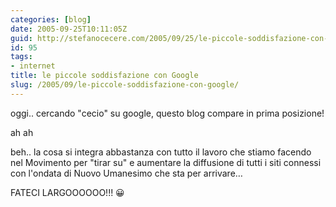 ```yaml
---
categories: [blog]
date: 2005-09-25T10:11:05Z
guid: http://stefanocecere.com/2005/09/25/le-piccole-soddisfazione-con-google/
id: 95
tags:
- internet
title: le piccole soddisfazione con Google
slug: /2005/09/le-piccole-soddisfazione-con-google/
---
```


oggi.. cercando "cecio" su google, questo blog compare in prima posizione!

ah ah

beh.. la cosa si integra abbastanza con tutto il lavoro che stiamo facendo nel Movimento per "tirar su" e aumentare la diffusione di tutti i siti connessi con l'ondata di Nuovo Umanesimo che sta per arrivare…
  
FATECI LARGOOOOOO!!! 😀